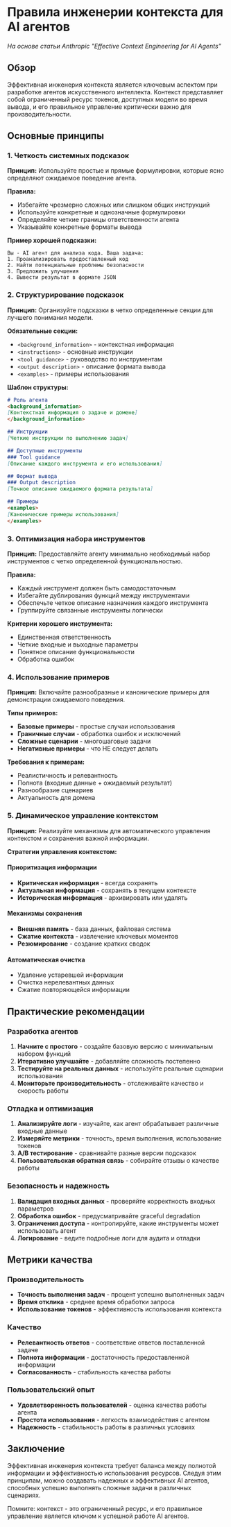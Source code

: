 # Правила инженерии контекста для AI агентов

*На основе статьи Anthropic "Effective Context Engineering for AI Agents"*

## Обзор

Эффективная инженерия контекста является ключевым аспектом при разработке агентов искусственного интеллекта. Контекст представляет собой ограниченный ресурс токенов, доступных модели во время вывода, и его правильное управление критически важно для производительности.

## Основные принципы

### 1. Четкость системных подсказок

**Принцип:** Используйте простые и прямые формулировки, которые ясно определяют ожидаемое поведение агента.

**Правила:**
- Избегайте чрезмерно сложных или слишком общих инструкций
- Используйте конкретные и однозначные формулировки
- Определяйте четкие границы ответственности агента
- Указывайте конкретные форматы вывода

**Пример хорошей подсказки:**
```
Вы - AI агент для анализа кода. Ваша задача:
1. Проанализировать предоставленный код
2. Найти потенциальные проблемы безопасности
3. Предложить улучшения
4. Вывести результат в формате JSON
```

### 2. Структурирование подсказок

**Принцип:** Организуйте подсказки в четко определенные секции для лучшего понимания модели.

**Обязательные секции:**
- `<background_information>` - контекстная информация
- `<instructions>` - основные инструкции
- `<tool guidance>` - руководство по инструментам
- `<output description>` - описание формата вывода
- `<examples>` - примеры использования

**Шаблон структуры:**
```markdown
# Роль агента
<background_information>
[Контекстная информация о задаче и домене]
</background_information>

## Инструкции
[Четкие инструкции по выполнению задач]

## Доступные инструменты
### Tool guidance
[Описание каждого инструмента и его использования]

## Формат вывода
### Output description
[Точное описание ожидаемого формата результата]

## Примеры
<examples>
[Канонические примеры использования]
</examples>
```

### 3. Оптимизация набора инструментов

**Принцип:** Предоставляйте агенту минимально необходимый набор инструментов с четко определенной функциональностью.

**Правила:**
- Каждый инструмент должен быть самодостаточным
- Избегайте дублирования функций между инструментами
- Обеспечьте четкое описание назначения каждого инструмента
- Группируйте связанные инструменты логически

**Критерии хорошего инструмента:**
- Единственная ответственность
- Четкие входные и выходные параметры
- Понятное описание функциональности
- Обработка ошибок

### 4. Использование примеров

**Принцип:** Включайте разнообразные и канонические примеры для демонстрации ожидаемого поведения.

**Типы примеров:**
- **Базовые примеры** - простые случаи использования
- **Граничные случаи** - обработка ошибок и исключений
- **Сложные сценарии** - многошаговые задачи
- **Негативные примеры** - что НЕ следует делать

**Требования к примерам:**
- Реалистичность и релевантность
- Полнота (входные данные + ожидаемый результат)
- Разнообразие сценариев
- Актуальность для домена

### 5. Динамическое управление контекстом

**Принцип:** Реализуйте механизмы для автоматического управления контекстом и сохранения важной информации.

**Стратегии управления контекстом:**

#### Приоритизация информации
- **Критическая информация** - всегда сохранять
- **Актуальная информация** - сохранять в текущем контексте
- **Историческая информация** - архивировать или удалять

#### Механизмы сохранения
- **Внешняя память** - база данных, файловая система
- **Сжатие контекста** - извлечение ключевых моментов
- **Резюмирование** - создание кратких сводок

#### Автоматическая очистка
- Удаление устаревшей информации
- Очистка нерелевантных данных
- Сжатие повторяющейся информации

## Практические рекомендации

### Разработка агентов

1. **Начните с простого** - создайте базовую версию с минимальным набором функций
2. **Итеративно улучшайте** - добавляйте сложность постепенно
3. **Тестируйте на реальных данных** - используйте реальные сценарии использования
4. **Мониторьте производительность** - отслеживайте качество и скорость работы

### Отладка и оптимизация

1. **Анализируйте логи** - изучайте, как агент обрабатывает различные входные данные
2. **Измеряйте метрики** - точность, время выполнения, использование токенов
3. **A/B тестирование** - сравнивайте разные версии подсказок
4. **Пользовательская обратная связь** - собирайте отзывы о качестве работы

### Безопасность и надежность

1. **Валидация входных данных** - проверяйте корректность входных параметров
2. **Обработка ошибок** - предусматривайте graceful degradation
3. **Ограничения доступа** - контролируйте, какие инструменты может использовать агент
4. **Логирование** - ведите подробные логи для аудита и отладки

## Метрики качества

### Производительность
- **Точность выполнения задач** - процент успешно выполненных задач
- **Время отклика** - среднее время обработки запроса
- **Использование токенов** - эффективность использования контекста

### Качество
- **Релевантность ответов** - соответствие ответов поставленной задаче
- **Полнота информации** - достаточность предоставленной информации
- **Согласованность** - стабильность качества работы

### Пользовательский опыт
- **Удовлетворенность пользователей** - оценка качества работы агента
- **Простота использования** - легкость взаимодействия с агентом
- **Надежность** - стабильность работы в различных условиях

## Заключение

Эффективная инженерия контекста требует баланса между полнотой информации и эффективностью использования ресурсов. Следуя этим принципам, можно создавать надежных и эффективных AI агентов, способных успешно выполнять сложные задачи в различных сценариях.

Помните: контекст - это ограниченный ресурс, и его правильное управление является ключом к успешной работе AI агентов.
